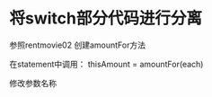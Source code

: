 将switch部分代码进行分离
==========================
参照rentmovie02
创建amountFor方法

在statement中调用：
thisAmount = amountFor(each)

修改参数名称